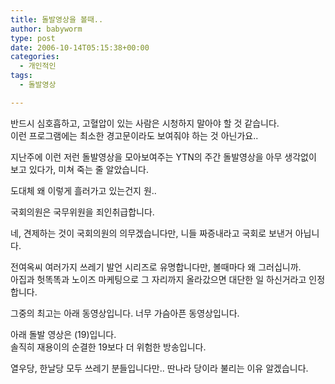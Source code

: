 ```yaml
---
title: 돌발영상을 볼때..
author: babyworm
type: post
date: 2006-10-14T05:15:38+00:00
categories:
  - 개인적인
tags:
  - 돌발영상

---
```

반드시 심호흡하고, 고혈압이 있는 사람은 시청하지 말아야 할 것 같습니다.  
이런 프로그램에는 최소한 경고문이라도 보여줘야 하는 것 아닌가요..

지난주에 이런 저런 돌발영상을 모아보여주는 YTN의 주간 돌발영상을 아무 생각없이 보고 있다가, 미쳐 죽는 줄 알았습니다. 

도대체 왜 이렇게 흘러가고 있는건지 원.. 

국회의원은 국무위원을 죄인취급합니다. 

네, 견제하는 것이 국회의원의 의무겠습니다만, 니들 짜증내라고 국회로 보낸거 아닙니다. 

전여옥씨 여러가지 쓰레기 발언 시리즈로 유명합니다만, 볼때마다 왜 그러십니까.  
아집과 헛똑똑과 노이즈 마케팅으로 그 자리까지 올라갔으면 대단한 일 하신거라고 인정합니다. 

그중의 최고는 아래 동영상입니다. 너무 가슴아픈 동영상입니다. 

아래 돌발 영상은 (19)입니다.  
솔직히 재용이의 순결한 19보다 더 위험한 방송입니다. 

열우당, 한날당 모두 쓰레기 분들입니다만.. 딴나라 당이라 불리는 이유 알겠습니다.